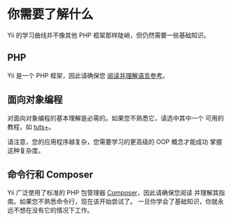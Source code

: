# 你需要了解什么

Yii 的学习曲线并不像其他 PHP 框架那样陡峭，但仍然需要一些基础知识。

## PHP

Yii 是一个 PHP 框架，因此请确保您 [阅读并理解语言参考](http://php.net/manual/zh/langref.php)。

## 面向对象编程

对面向对象编程的基本理解是必需的。如果您不熟悉它，请选中其中一个
可用的教程，如 [tuts+](https://code.tutsplus.com/tutorials/object-oriented-php-for-beginners--net-12762)。

请注意，您的应用程序越复杂，您需要学习的更高级的 OOP 概念才能成功
掌握这种复杂度。

## 命令行和 Composer

Yii 广泛使用了标准的 PHP 包管理器 [Composer](https://getcomposer.org/)，因此请确保您阅读
并理解其指南。如果您不熟悉命令行，现在该开始尝试了。
一旦你学会了基础知识，你就永远不想在没有它的情况下工作。

